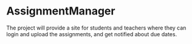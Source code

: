 # AssignmentManager
The project will provide a site for students and teachers where they can login and upload the assignments, and get notified about due dates.
